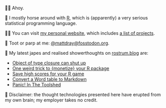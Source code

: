 🙇‍♂️ Ahoy.

🏇 I mostly horse around with [R](https://www.r-project.org/), which is (apparently) a very serious statistical programming language.

👨‍💻 You can visit [my personal website](https://www.matt-dray.com/), which includes [a list of projects](https://matt-dray.github.io/projects/).

🎺 Toot or parp at me: [@mattdray@fosstodon.org](https://fosstodon.org/@mattdray).

📝 My latest japes and realised showerthoughts on [rostrum.blog](https://www.rostrum.blog/) are:

<!-- BLOG-POST-LIST:START -->
- [Object of type closure can shut up](https://www.rostrum.blog/2023/08/19/find-bad-names/)
- [One weird trick to {monetize} your R package](https://www.rostrum.blog/2023/08/01/monetize/)
- [Save high scores for your R game](https://www.rostrum.blog/2023/07/15/hiscore/)
- [Convert a Word table to Markdown](https://www.rostrum.blog/2023/06/21/wordup-tables/)
- [Panic! In The Toolshed](https://www.rostrum.blog/2023/06/13/panic-in-the-toolshed/)
<!-- BLOG-POST-LIST:END -->

🧠 Disclaimer: the thought technologies presented here have erupted from my own brain; my employer takes no credit.
